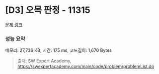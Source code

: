 # [D3] 오목 판정 - 11315 

[문제 링크](https://swexpertacademy.com/main/code/problem/problemDetail.do?contestProbId=AXaSUPYqPYMDFASQ) 

### 성능 요약

메모리: 27,736 KB, 시간: 175 ms, 코드길이: 1,670 Bytes



> 출처: SW Expert Academy, https://swexpertacademy.com/main/code/problem/problemList.do